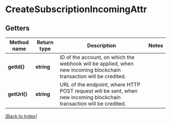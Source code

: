 # CreateSubscriptionIncomingAttr

## Getters

Method name | Return type | Description | Notes
------------ | ------------- | ------------- | -------------
**getId()** | **string** | ID of the account, on which the webhook will be applied, when new incoming blockchain transaction will be credited. |
**getUrl()** | **string** | URL of the endpoint, where HTTP POST request will be sent, when new incoming blockchain transaction will be credited. |

[[Back to Index]](../index.md)
